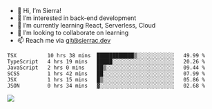 - 👋 Hi, I’m Sierra!
- 👀 I’m interested in back-end development
- 🌱 I’m currently learning React, Serverless, Cloud
- 💞️ I’m looking to collaborate on learning
- 📫 Reach me via git@sierrac.dev

<!--START_SECTION:waka-->

```text
TSX          10 hrs 38 mins  ████████████▒░░░░░░░░░░░░   49.99 %
TypeScript   4 hrs 19 mins   █████░░░░░░░░░░░░░░░░░░░░   20.26 %
JavaScript   2 hrs 0 mins    ██▒░░░░░░░░░░░░░░░░░░░░░░   09.44 %
SCSS         1 hrs 42 mins   ██░░░░░░░░░░░░░░░░░░░░░░░   07.99 %
JSX          1 hrs 15 mins   █▒░░░░░░░░░░░░░░░░░░░░░░░   05.86 %
JSON         0 hrs 34 mins   ▓░░░░░░░░░░░░░░░░░░░░░░░░   02.68 %
```

<!--END_SECTION:waka-->


![](https://hit.yhype.me/github/profile?user_id=7351311)
